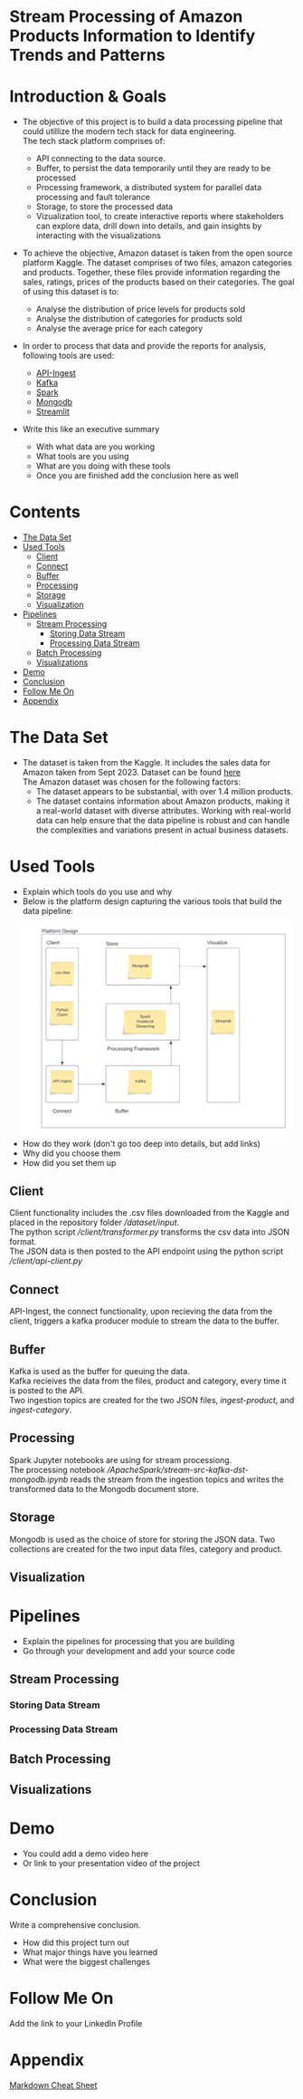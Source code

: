 
# Stream Processing of Amazon Products Information to Identify Trends and Patterns 

# Introduction & Goals
- The objective of this project is to build a data processing pipeline that could utillize the modern tech stack for data engineering.  
  The tech stack platform comprises of:
    * API connecting to the data source.
    * Buffer, to persist the data temporarily until they are ready to be processed
    * Processing framework, a distributed system for parallel data processing and fault tolerance
    * Storage, to store the processed data
    * Vizualization tool, to create interactive reports where stakeholders can explore data, drill down into details, and gain insights by interacting with the visualizations
  

- To achieve the objective, Amazon dataset is taken from the open source platform Kaggle. The dataset comprises of two files, amazon categories and products.
  Together, these files provide information regarding the sales, ratings, prices of the products based on their categories.
  The goal of using this dataset is to:
    * Analyse the distribution of price levels for products sold
    * Analyse the distribution of categories for products sold
    * Analyse the average price for each category

 - In order to process that data and provide the reports for analysis, following tools are used:
   * [API-Ingest](#connect)
   * [Kafka](#buffer)
   * [Spark](#processing)
   * [Mongodb](#storage)
   * [Streamlit](#visualization) 
  
- Write this like an executive summary
  - With what data are you working
  - What tools are you using
  - What are you doing with these tools
  - Once you are finished add the conclusion here as well

# Contents

- [The Data Set](#the-data-set)
- [Used Tools](#used-tools)
  - [Client](#client)
  - [Connect](#connect)
  - [Buffer](#buffer)
  - [Processing](#processing)
  - [Storage](#storage)
  - [Visualization](#visualization)
- [Pipelines](#pipelines)
  - [Stream Processing](#stream-processing)
    - [Storing Data Stream](#storing-data-stream)
    - [Processing Data Stream](#processing-data-stream)
  - [Batch Processing](#batch-processing)
  - [Visualizations](#visualizations)
- [Demo](#demo)
- [Conclusion](#conclusion)
- [Follow Me On](#follow-me-on)
- [Appendix](#appendix)


# The Data Set
- The dataset is taken from the Kaggle. It includes the sales data for Amazon taken from Sept 2023.
   Dataset can be found [here](https://www.kaggle.com/datasets/asaniczka/amazon-products-dataset-2023-1-4m-products/data?select=amazon_products.csv)  
    The Amazon dataset was chosen for the following factors:
    * The dataset appears to be substantial, with over 1.4 million products.
    * The dataset contains information about Amazon products, making it a real-world dataset with diverse attributes.
       Working with real-world data can help ensure that the data pipeline is robust and can handle the complexities and variations present in actual business datasets. 

# Used Tools
- Explain which tools do you use and why
- Below is the platform design capturing the various tools that build the data pipeline:
 ![alt text](https://github.com/FaisalQ07/amazon_products_streaming/blob/main/images/platform_design.png)
- How do they work (don't go too deep into details, but add links)
- Why did you choose them
- How did you set them up

## Client  
Client functionality includes the .csv files downloaded from the Kaggle and placed in the repository folder */dataset/input*.    
The python script */client/transformer.py* transforms the csv data into JSON format.  
The JSON data is then posted to the API endpoint using the python script */client/api-client.py*

## Connect 
API-Ingest, the connect functionality, upon recieving the data from the client, triggers a kafka producer module to stream the data to the buffer.

## Buffer  
Kafka is used as the buffer for queuing the data.  
Kafka recieives the data from the files, product and category, every time it is posted to the API.  
Two ingestion topics are created for the two JSON files, *ingest-product*, and *ingest-category*.

## Processing    
Spark Jupyter notebooks are using for stream processiong.  
The processing notebook */ApacheSpark/stream-src-kafka-dst-mongodb.ipynb* reads the stream from the ingestion topics and writes the transformed data to the Mongodb document store.  

## Storage  
Mongodb is used as the choice of store for storing the JSON data. Two collections are created for the two input data files, category and product.

## Visualization

# Pipelines
- Explain the pipelines for processing that you are building
- Go through your development and add your source code

## Stream Processing
### Storing Data Stream
### Processing Data Stream
## Batch Processing
## Visualizations

# Demo
- You could add a demo video here
- Or link to your presentation video of the project

# Conclusion
Write a comprehensive conclusion.
- How did this project turn out
- What major things have you learned
- What were the biggest challenges

# Follow Me On
Add the link to your LinkedIn Profile

# Appendix

[Markdown Cheat Sheet](https://github.com/adam-p/markdown-here/wiki/Markdown-Cheatsheet)
